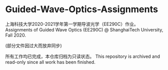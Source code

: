 # Guided-Wave-Optics-Assignments
上海科技大学2020-2021学年第一学期导波光学（EE290C）作业。Assignments of Guided Wave Optics (EE290C) @ ShanghaiTech University, Fall 2020.

(部分文件因过大而放弃同步)

所有工作均已完成，本仓库归档为只读状态。
This repository is archived and read-only since all work has been finished.